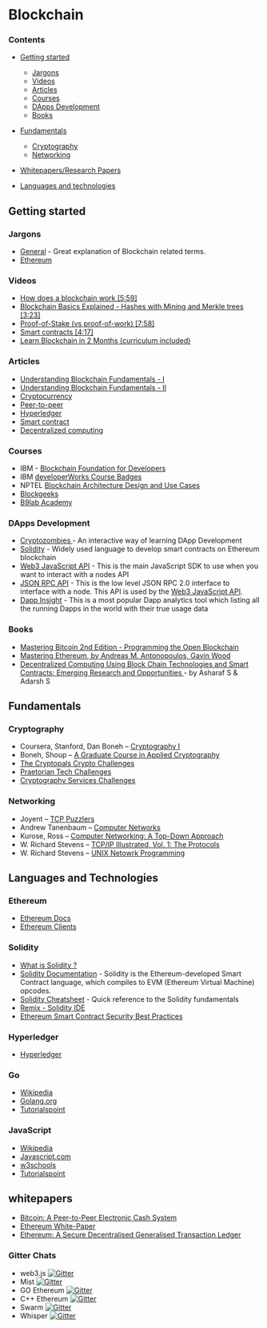 # Blockchain

### Contents
* [Getting started](#getting-started)
	* [Jargons](#Jargons)
	* [Videos](#videos)
	* [Articles](#articles)
	* [Courses](#courses)
	* [DApps Development](#DApps-Development)
	* [Books](#books)
	
* [Fundamentals](#fundamentals)
	* [Cryptography](#cryptography)
	* [Networking](#networking)
		
* [Whitepapers/Research Papers](#whitepapers)
 
* [Languages and technologies](#languages-and-technologies)
	
## Getting started 

### Jargons 
* [General](https://blockchainhub.net/blockchain-glossary) - Great explanation of Blockchain related terms.
* [Ethereum](https://github.com/ethereum/wiki/wiki/Glossary) 

### Videos

* [How does a blockchain work [5:59]](https://www.youtube.com/watch?v=SSo_EIwHSd4)
* [Blockchain Basics Explained - Hashes with Mining and Merkle trees [3:23]](https://www.youtube.com/watch?v=lik9aaFIsl4)
* [Proof-of-Stake (vs proof-of-work) [7:58]](https://www.youtube.com/watch?v=M3EFi_POhps)
* [Smart contracts [4:17]](https://www.youtube.com/watch?v=ZE2HxTmxfrI)
* [Learn Blockchain in 2 Months (curriculum included)](https://www.youtube.com/watch?v=wVVGv2bmxow)

### Articles

* [Understanding Blockchain Fundamentals - I](https://medium.com/loom-network/understanding-blockchain-fundamentals-part-1-byzantine-fault-tolerance-245f46fe8419)
* [Understanding Blockchain Fundamentals - II](https://medium.com/loom-network/understanding-blockchain-fundamentals-part-2-proof-of-work-proof-of-stake-b6ae907c7edb)
* [Cryptocurrency](https://en.wikipedia.org/wiki/Cryptocurrency)
* [Peer-to-peer](https://en.wikipedia.org/wiki/Peer-to-peer)
* [Hyperledger](https://en.wikipedia.org/wiki/Hyperledger)
* [Smart contract](https://en.wikipedia.org/wiki/Smart_contract)
* [Decentralized computing](https://en.wikipedia.org/wiki/Decentralized_computing)

### Courses

* IBM - [Blockchain Foundation for Developers](https://www.coursera.org/learn/ibm-blockchain-essentials-for-developers)
* IBM [developerWorks Course Badges](https://academy.b9lab.com/)
* NPTEL [Blockchain Architecture Design and Use Cases](https://onlinecourses.nptel.ac.in/noc18_cs47/preview)
* [Blockgeeks](https://courses.blockgeeks.com/)
* [B9lab Academy](https://academy.b9lab.com/)

### DApps Development
- [Cryptozombies ](https://cryptozombies.io) - An interactive way of learning DApp Development
- [Solidity](#solidity) - Widely used language to develop smart contracts on Ethereum blockchain
- [Web3 JavaScript API](https://github.com/ethereum/wiki/wiki/JavaScript-API) - This is the main JavaScript SDK to use when you want to interact with a nodes API
- [JSON RPC API](https://github.com/ethereum/wiki/wiki/JSON-RPC) - This is the low level JSON RPC 2.0 interface to interface with a node. This API is used by the [Web3 JavaScript API](https://github.com/ethereum/wiki/wiki/JavaScript-API).
- [Dapp Insight](https://dappinsight.com) - This is a most popular Dapp analytics tool which listing all the running Dapps in the world with their true usage data 

### Books

* [Mastering Bitcoin 2nd Edition - Programming the Open Blockchain](https://github.com/bitcoinbook/bitcoinbook)
* [Mastering Ethereum, by Andreas M. Antonopoulos, Gavin Wood ](https://github.com/ethereumbook/ethereumbook)
* [Decentralized Computing Using Block Chain Technologies and Smart Contracts: Emerging Research and Opportunities ](https://www.amazon.in/Decentralized-Computing-Using-Technologies-Contracts/dp/1522521933/ref=sr_1_1?s=digital-text&ie=UTF8&qid=1524486104&sr=8-1&keywords=Blockchain+asharaf) - by Asharaf S & Adarsh S

## Fundamentals

### Cryptography

* Coursera, Stanford, Dan Boneh – [Cryptography I](https://www.coursera.org/learn/crypto)
* Boneh, Shoup – [A Graduate Course in Applied Cryptography](https://crypto.stanford.edu/~dabo/cryptobook/draft_0_3.pdf)
* [The Cryptopals Crypto Challenges](https://cryptopals.com/)
* [Praetorian Tech Challenges](https://www.praetorian.com/challenges)
* [Cryptography Services Challenges](http://cryptoservices.github.io/challenges/)

### Networking

* Joyent – [TCP Puzzlers](https://www.joyent.com/blog/tcp-puzzlers)
* Andrew Tanenbaum – [Computer Networks](https://www.amazon.com/Computer-Networks-Tanenbaum-International-Economy/dp/9332518742)
* Kurose, Ross – [Computer Networking: A Top-Down Approach](https://www.amazon.com/Computer-Networking-Top-Down-Approach-6th/dp/0132856204)
* W. Richard Stevens – [TCP/IP Illustrated, Vol. 1: The Protocols](https://www.amazon.com/TCP-Illustrated-Vol-Addison-Wesley-Professional/dp/0201633469)
* W. Richard Stevens – [UNIX Netowrk Programming](https://www.amazon.com/UNIX-Network-Programming-Richard-Stevens/dp/0139498761)

## Languages and Technologies

### Ethereum
* [Ethereum Docs](http://www.ethdocs.org/en/latest/)
* [Ethereum Clients](https://github.com/ethereum/wiki/wiki/Clients)


### Solidity
* [What is Solidity ?](https://en.wikipedia.org/wiki/Solidity)
* [Solidity Documentation](https://solidity.readthedocs.org/en/latest/) - Solidity is the Ethereum-developed Smart Contract language, which compiles to EVM (Ethereum Virtual Machine) opcodes.
* [Solidity Cheatsheet](https://github.com/manojpramesh/solidity-cheatsheet) - Quick reference to the Solidity fundamentals
* [Remix - Solidity IDE](https://remix.ethereum.org/#optimize=false&version=soljson-v0.4.23+commit.124ca40d.js)
* [Ethereum Smart Contract Security Best Practices](https://consensys.github.io/smart-contract-best-practices/)

### Hyperledger
* [Hyperledger](https://www.hyperledger.org/)


### Go
* [Wikipedia](https://en.wikipedia.org/wiki/Go_(programming_language))
* [Golang.org](https://golang.org/)
* [Tutorialspoint](https://www.tutorialspoint.com/go/index.htm)

### JavaScript
* [Wikipedia](https://en.wikipedia.org/wiki/JavaScript)
* [Javascript.com](https://www.javascript.com/)
* [w3schools](https://www.w3schools.com/js/default.asp)
* [Tutorialspoint](https://www.tutorialspoint.com/javascript/index.htm)

## whitepapers
* [Bitcoin: A Peer-to-Peer Electronic Cash System](https://bitcoin.org/bitcoin.pdf)
* [Ethereum White-Paper](https://github.com/ethereum/wiki/wiki/White-Paper)
* [Ethereum: A Secure Decentralised Generalised Transaction Ledger](http://gavwood.com/paper.pdf)


### Gitter Chats
- web3.js [![Gitter](https://badges.gitter.im/Join%20Chat.svg)](https://gitter.im/ethereum/web3.js?utm_source=badge&utm_medium=badge&utm_campaign=pr-badge)
- Mist [![Gitter](https://badges.gitter.im/Join%20Chat.svg)](https://gitter.im/ethereum/mist?utm_source=badge&utm_medium=badge&utm_campaign=pr-badge)
- GO Ethereum [![Gitter](https://badges.gitter.im/Join%20Chat.svg)](https://gitter.im/ethereum/go-ethereum?utm_source=badge&utm_medium=badge&utm_campaign=pr-badge)
- C++ Ethereum [![Gitter](https://badges.gitter.im/Join%20Chat.svg)](https://gitter.im/ethereum/cpp-ethereum?utm_source=badge&utm_medium=badge&utm_campaign=pr-badge)
- Swarm [![Gitter](https://badges.gitter.im/Join%20Chat.svg)](https://gitter.im/ethereum/swarm?utm_source=badge&utm_medium=badge&utm_campaign=pr-badge)
- Whisper [![Gitter](https://badges.gitter.im/Join%20Chat.svg)](https://gitter.im/ethereum/whisper?utm_source=badge&utm_medium=badge&utm_campaign=pr-badge)
